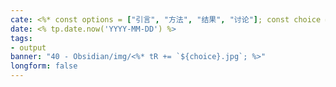 ```yaml
---
cate: <%* const options = ["引言", "方法", "结果", "讨论"]; const choice = await tp.system.suggester(options, options); tR += choice; %>
date: <% tp.date.now('YYYY-MM-DD') %>
tags: 
- output
banner: "40 - Obsidian/img/<%* tR += `${choice}.jpg`; %>"
longform: false
---
```

